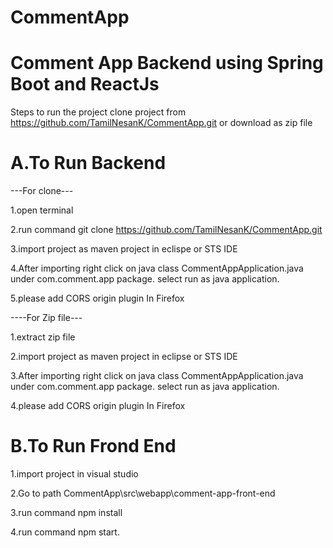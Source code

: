 # CommentApp

Comment App Backend using Spring Boot and ReactJs
======================================
Steps to run the project
clone project from https://github.com/TamilNesanK/CommentApp.git  or download as zip file

A.To Run Backend
================

---For clone---

1.open terminal

2.run command git clone https://github.com/TamilNesanK/CommentApp.git

3.import project as maven project in eclispe or STS IDE

4.After importing right click on java class CommentAppApplication.java under com.comment.app package. select run as java application.
 
5.please add CORS origin plugin In Firefox

----For Zip file---
 
1.extract zip file
 
2.import project as maven project in eclipse or STS IDE

3.After importing right click on java class CommentAppApplication.java under com.comment.app package. select run as java application.
 
4.please add CORS origin plugin In Firefox
 
B.To Run Frond End
================

1.import project in visual studio
 
2.Go to path CommentApp\src\webapp\comment-app-front-end

3.run command npm install

4.run command npm start.
